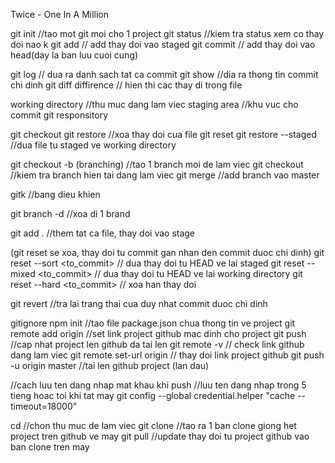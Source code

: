 Twice - One In A Million

git init //tao mot git moi cho 1 project
git status //kiem tra status xem co thay doi nao k
git add // add thay doi vao staged
git commit // add thay doi vao head(day la ban luu cuoi cung)

git log // dua ra danh sach tat ca commit
git show //dia ra thong tin commit chi dinh
git diff diffirence // hien thi cac thay di trong file

working directory //thu muc dang lam viec
staging area  //khu vuc cho commit
git responsitory

git checkout  git restore <file> //xoa thay doi cua file
git reset     git restore --staged <file> //dua file tu staged ve working directory

git checkout -b <branch> (branching) //tao 1 branch moi de lam viec
git checkout <branch> //kiem tra branch hien tai dang lam viec
git merge //add branch vao master

gitk //bang dieu khien

git branch -d <branch> //xoa di 1 brand

git add . //them tat ca file, thay doi vao stage

(git reset se xoa, thay doi tu commit gan nhan den commit duoc chi dinh)
git reset --sort <to_commit> // dua thay doi tu HEAD ve lai staged
git reset --mixed <to_commit> // dua thay doi tu HEAD ve lai working directory
git reset --hard <to_commit> // xoa han thay doi

git revert <commit> //tra lai trang thai cua duy nhat commit duoc chi dinh

gitignore
npm init //tao file package.json chua thong tin ve project
git remote add origin <link github> //set link project github mac dinh cho project
git push //cap nhat project len github da tai len
git remote -v // check link github dang lam viec
git remote set-url origin <link github> // thay doi link project github
git push -u origin master //tai len github project (lan dau)


//cach luu ten dang nhap mat khau khi push
//luu ten dang nhap trong 5 tieng hoac toi khi tat may
git config --global credential.helper "cache --timeout=18000"

cd //chon thu muc de lam viec
git clone <link github> //tao ra 1 ban clone giong het project tren github ve may
git pull //update thay doi tu project github vao ban clone tren may